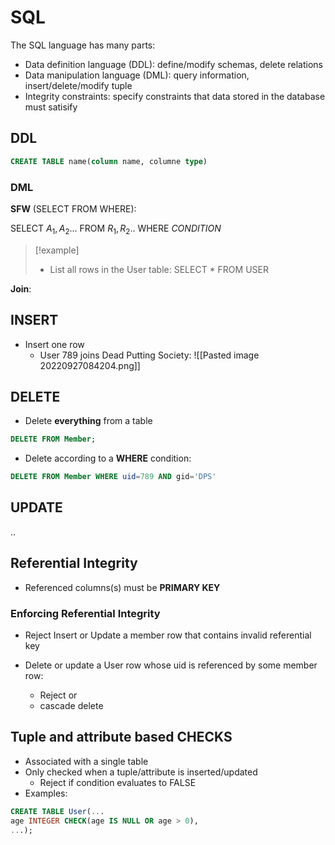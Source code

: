 # SQL

The SQL language has many parts:

- Data definition language (DDL): define/modify schemas, delete relations
- Data manipulation language (DML): query information, insert/delete/modify tuple
- Integrity constraints: specify constraints that data stored in the database must satisify

## DDL

```sql
CREATE TABLE name(column name, columne type)
```

### DML

**SFW** (SELECT FROM WHERE):

SELECT $A_1,A_2...$
FROM $R_1,R_2..$
WHERE $CONDITION$

> [!example] 
> - List all rows in the User table:
>  SELECT * FROM USER

**Join**:







## INSERT
- Insert one row
	- User 789 joins Dead Putting Society:
	![[Pasted image 20220927084204.png]]

## DELETE
- Delete **everything** from a table 
```sql
DELETE FROM Member;
```
- Delete according to a **WHERE** condition:
```sql
DELETE FROM Member WHERE uid=789 AND gid='DPS'
```

## UPDATE
..



## Referential Integrity
- Referenced columns(s) must be **PRIMARY KEY**

### Enforcing Referential Integrity
- Reject Insert or Update a member row that contains invalid referential key

- Delete or update a User row whose uid is referenced by some member row:
	- Reject or
	- cascade delete


## Tuple and attribute based CHECKS
- Associated with a single table
- Only checked when a tuple/attribute is inserted/updated
	- Reject if condition evaluates to FALSE
- Examples:
```sql
CREATE TABLE User(...
age INTEGER CHECK(age IS NULL OR age > 0),
...);
```

